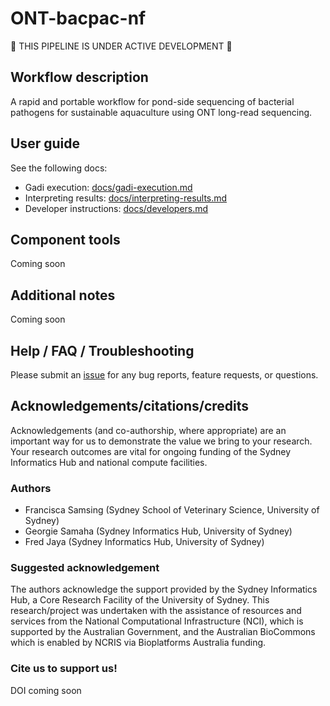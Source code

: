 # ONT-bacpac-nf

:wrench: THIS PIPELINE IS UNDER ACTIVE DEVELOPMENT :wrench:

## Workflow description 

A rapid and portable workflow for pond-side sequencing of bacterial pathogens for sustainable aquaculture using ONT long-read sequencing. 

## User guide 

See the following docs: 
- Gadi execution: [docs/gadi-execution.md](docs/gadi-execution.md)
- Interpreting results: [docs/interpreting-results.md](docs/interpreting-results.md)
- Developer instructions: [docs/developers.md](docs/developers.md)

## Component tools 

Coming soon 

## Additional notes

Coming soon 

## Help / FAQ / Troubleshooting

Please submit an [issue](https://github.com/Sydney-Informatics-Hub/ONT-bacpac-nf/issues/new/choose) for any bug reports, feature requests, or questions. 

## Acknowledgements/citations/credits

Acknowledgements (and co-authorship, where appropriate) are an important way for us to demonstrate the value we bring to your research. Your research outcomes are vital for ongoing funding of the Sydney Informatics Hub and national compute facilities.

### Authors

- Francisca Samsing (Sydney School of Veterinary Science, University of Sydney)
- Georgie Samaha (Sydney Informatics Hub, University of Sydney)
- Fred Jaya (Sydney Informatics Hub, University of Sydney)
  
### Suggested acknowledgement
The authors acknowledge the support provided by the Sydney Informatics Hub, a Core Research Facility of the University of Sydney. This research/project was undertaken with the assistance of resources and services from the National Computational Infrastructure (NCI), which is supported by the Australian Government, and the Australian BioCommons which is enabled by NCRIS via Bioplatforms Australia funding.

### Cite us to support us!

DOI coming soon 
